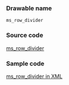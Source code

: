 ### Drawable name

`ms_row_divider`

### Source code

[ms_row_divider](https://github.com/OfficeDev/ui-fabric-android/blob/master/OfficeUIFabric/src/main/res/drawable/ms_row_divider.xml)

### Sample code

[ms_row_divider in XML](https://github.com/OfficeDev/ui-fabric-android/blob/master/OfficeUIFabric/src/main/res/layout/view_date_time_picker.xml)
